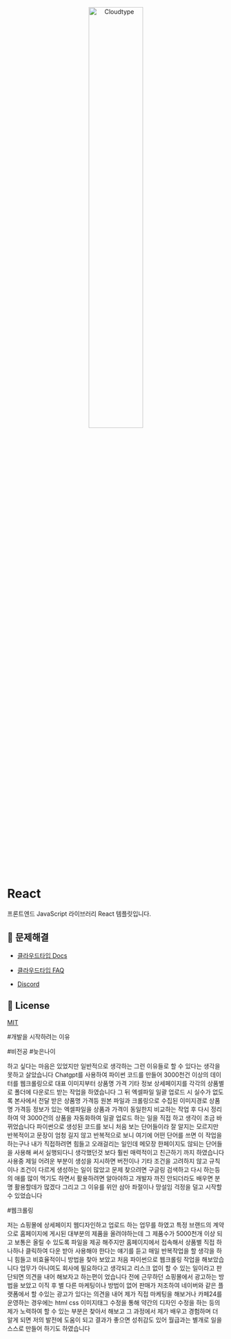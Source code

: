 <br/>
<br/>

<p align="center">
<img src="https://files.cloudtype.io/logo/cloudtype-logo-horizontal-black.png" width="50%" alt="Cloudtype"/>
</p>

<br/>
<br/>

# React

프론트엔드 JavaScript 라이브러리 React 템플릿입니다.


## 💬 문제해결

- [클라우드타입 Docs](https://docs.cloudtype.io/)

- [클라우드타입 FAQ](https://help.cloudtype.io/guide/faq)

- [Discord](https://discord.gg/U7HX4BA6hu)


## 📄 License

[MIT](https://github.com/facebook/react/blob/main/LICENSE)


























#개발을 시작하려는 이유

  #비전공  #늦은나이
 
 하고 싶다는 마음은 있었지만 일반적으로 생각하는 그런 이유들로 할 수 있다는 생각을 못하고 살았습니다 
 Chatgpt를 사용하여 파이썬 코드를 만들어 3000천건 이상의 데이터를 웹크롤링으로 대표 이미지부터
 상품명 가격 기타 정보 상세페이지를 각각의 상품별로 폴더에 다운로드 받는 작업을 하였습니다 그 뒤 엑셀파일 일괄 업로드 시 실수가 없도록
 본사에서 전달 받은 상품명 가격등 원본 파일과 크롤링으로 수집된 이미지경로 상품명 가격등 정보가 있는 엑셀파일을 상품과 가격이 동일한지
 비교하는 작업 후 다시 정리하여 약 3000건의 상품을 자동화하여 일괄 업로드 하는 일을 직접 하고 생각이 조금 바뀌었습니다
 파이썬으로 생성된 코드를 보니 처음 보는 단어들이라 잘 알지는 모르지만 반복적이고 문장이 엄청 길지 않고 
 반복적으로 보니 여기에 어떤 단어를 쓰면 이 작업을 하는구나 내가 직접하려면 힘들고 오래걸리는 일인데
 메모장 한페이지도 않되는 단어들을 사용해 써서 실행되다니 생각했던것 보다 훨씬 매력적이고 친근하기 까지 하였습니다
 사용중 제일 어려운 부분이 생성을 지시하면 버전이나 기타 조건을 고려하지 않고 규칙이나 조건이 다르게 
 생성하는 일이 많았고 문제 찾으려면 구글링 검색하고 다시 하는등의 애를 많이 먹기도 하면서 활용하려면 
 알아야하고 개발자 까진 안되더라도 배우면 분명 활용할데가 많겠다 그리고 그 이유를 위안 삼아 좌절이나 망설임 걱정을 덜고
 시작할 수 있었습니다


#웹크롤링

저는 쇼핑몰에 상세페이지 웹디자인하고 업로드 하는 업무를 하였고 특정 브랜드의 계약으로 홈페이지에 게시된 대부분의
제품을 올려야하는데 그 제품수가 5000천개 이상 되고 보통은 올릴 수 있도록 파일을 제공 해주지만 홈페이지에서 접속해서
상품별 직접 하나하나 클릭하여 다운 받아 사용해야 한다는 얘기를 듣고 매일 반복작업을 할 생각을 하니 힘들고 비효율적이니
방법을 찾아 보았고 처음 파이썬으로 웹크롤링 작업을 해보았습니다 
업무가 아니여도 회사에 필요하다고 생각되고 리스크 없이 할 수 있는 일이라고 판단되면 의견을 내어 해보자고 하는편이 었습니다
전에 근무하던 쇼핑몰에서 광고하는 방법을 보았고 이직 후 별 다른 마케팅이나 방법이 없어 판매가 저조하여
네이버와 같은 플랫폼에서 할 수있는 광고가 있다는 의견을 내어 제가 직접 마케팅을 해보거나
카페24를 운영하는 경우에는 html css 이미지태그 수정을 통해 약간의 디자인 수정을 하는 등의
제가 노력하여 할 수 있는 부분은 찾아서 해보고 그 과정에서 제가 배우고 경험하며 더 알게 되면 저의 발전에 도움이 되고 결과가 좋으면 성취감도 있어 
월급과는 별개로 일을 스스로 만들어 하기도 하였습니다 




